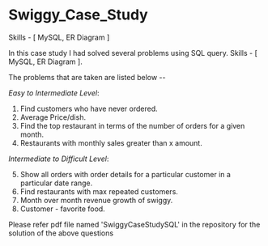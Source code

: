 # Swiggy_Case_Study
Skills - [ MySQL, ER Diagram ] 

In this case study I had solved several problems using SQL query. Skills - [ MySQL, ER Diagram ].     

The problems that are taken are listed below -- 

*Easy to Intermediate Level*:

1. Find customers who have never ordered.
2. Average Price/dish.
3. Find the top restaurant in terms of the number of orders for a given month.
4. Restaurants with monthly sales greater than x amount.

   
*Intermediate to Difficult Level*:

5.  Show all orders with order details for a particular customer in a particular date range.
6.  Find restaurants with max repeated customers.
7.  Month over month revenue growth of swiggy.
8.  Customer - favorite food.

Please refer pdf file named 'SwiggyCaseStudySQL' in the repository for the solution of the above questions 

